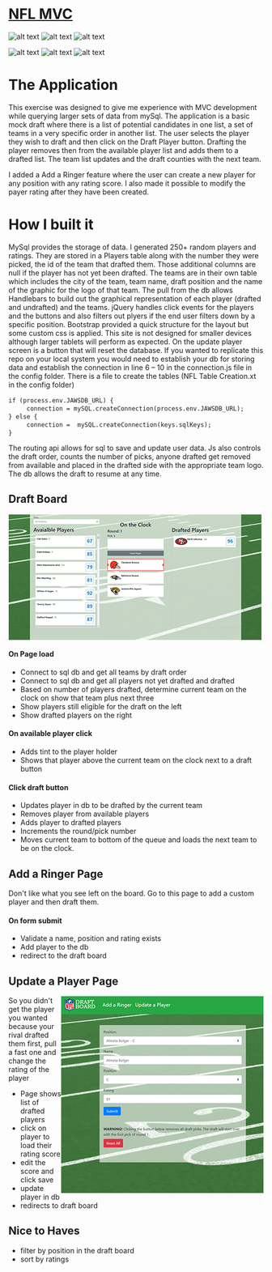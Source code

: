 # [NFL MVC](https://nfldraft-krc.herokuapp.com/) 
![alt text](https://img.shields.io/badge/uses-Node-brightgreen.svg) ![alt text](https://img.shields.io/badge/uses-Express-brightgreen.svg) ![alt text](https://img.shields.io/badge/uses-MySql-brightgreen.svg) 

![alt text](https://img.shields.io/badge/uses-Handlebars-blue.svg)  ![alt text](https://img.shields.io/badge/uses-Bootstrap-blue.svg) ![alt text](https://img.shields.io/badge/uses-jQuery-blue.svg) 

# The Application
This exercise was designed to give me experience with MVC development while querying larger sets of data from mySql. The application is a basic mock draft where there is a list of potential candidates in one list, a set of teams in a very specific order in another list. The user selects the player they wish to draft and then click on the Draft Player button. Drafting the player removes then from the available player list and adds them to a drafted list. The team list updates and the draft counties with the next team.

I added a Add a Ringer feature where the user can create a new player for any position with any rating score. I also made it possible to modify the payer rating after they have been created.
# How I built it
MySql provides the storage of data. I generated 250+ random players and ratings. They are stored in a Players table along with the number they were picked, the id of the team that drafted them. Those additional columns are null if the player has not yet been drafted. The teams are in their own table which includes the city of the team, team name, draft position and the name of the graphic for the logo of that team.
The pull from the db allows Handlebars to build out the graphical representation of each player (drafted and undrafted) and the teams. jQuery handles click events for the players and the buttons and also filters out plyers if the end user filters down by  a specific position.
Bootstrap provided a quick structure for the layout but some custom css is applied. This site is not designed for smaller devices although larger tablets will perform as expected. On the update player screen is a button that will reset the database.
If you wanted to replicate this repo on your local system you would need to establish your db for storing data and establish the connection in line 6 – 10 in the connection.js file in the config folder. There is a file to create the tables (NFL Table Creation.xt in the config folder)
``` 
if (process.env.JAWSDB_URL) {
     connection = mySQL.createConnection(process.env.JAWSDB_URL);
} else {
     connection =  mySQL.createConnection(keys.sqlKeys);
}
```

The routing api allows for sql to save and update user data. Js also controls the draft order, counts the number of picks, anyone drafted get removed from available and placed in the drafted side with the appropriate team logo. The db allows the draft to resume at any time.

## Draft Board
[<img align="center" src="https://github.com/krtcotmo2/NFLMVC/blob/master/public/assets/images/draft.png">](https://nfldraft-krc.herokuapp.com/)
#### On Page load

- Connect to sql db and get all teams by draft order
- Connect to sql db and get all players not yet drafted and drafted
- Based on number of players drafted, determine current team on the clock on show that team plus next three
- Show players still eligible for the draft on the left
- Show drafted players on the right

#### On available player click

- Adds tint to the player holder
- Shows that player above the current team on the clock next to a draft button

#### Click draft button
- Updates player in db to be drafted by the current team
- Removes player from available players
- Adds player to drafted players
- Increments the round/pick number
- Moves current team to bottom of the queue and loads the next team to be on the clock.

## Add a Ringer Page
Don't like what you see left on the board. Go to this page to add a custom player and then draft them.

#### On form submit
- Validate a name, position and rating exists
- Add player to the db
- redirect to the draft board

## Update a Player Page
[<img align="right" src="https://github.com/krtcotmo2/NFLMVC/blob/master/public/assets/images/editplayer.png">](https://nfldraft-krc.herokuapp.com/)

So you didn't get the player you wanted because your rival drafted them first, pull a fast one and change the rating of the player

- Page shows list of drafted players
- click on player to load their rating score
- edit the score and click save
- update player in db
- redirects to draft board

## Nice to Haves
- filter by position in the draft board
- sort by ratings

